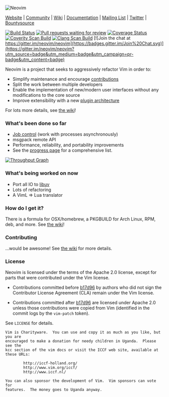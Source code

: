 ![Neovim](https://raw.githubusercontent.com/neovim/neovim.github.io/master/logos/neovim-logo.png)

[Website](http://neovim.io) |
[Community](http://neovim.io/community/) |
[Wiki](https://github.com/neovim/neovim/wiki) |
[Documentation](http://neovim.io/doc) |
[Mailing List](https://groups.google.com/forum/#!forum/neovim) |
[Twitter](http://twitter.com/Neovim) |
[Bountysource](https://www.bountysource.com/teams/neovim)

[![Build Status](https://travis-ci.org/neovim/neovim.svg?branch=master)](https://travis-ci.org/neovim/neovim)
[![Pull requests waiting for review](https://badge.waffle.io/neovim/neovim.svg?label=RFC&title=RFCs)](https://waffle.io/neovim/neovim)
[![Coverage Status](https://img.shields.io/coveralls/neovim/neovim.svg)](https://coveralls.io/r/neovim/neovim)
[![Coverity Scan Build](https://scan.coverity.com/projects/2227/badge.svg)](https://scan.coverity.com/projects/2227)
[![Clang Scan Build](http://neovim.io/doc/reports/clang/badge.svg)](http://neovim.io/doc/reports/clang)
[![Join the chat at https://gitter.im/neovim/neovim](https://badges.gitter.im/Join%20Chat.svg)](https://gitter.im/neovim/neovim?utm_source=badge&utm_medium=badge&utm_campaign=pr-badge&utm_content=badge)

Neovim is a project that seeks to aggressively refactor Vim in order to:

- Simplify maintenance and encourage [contributions](https://github.com/neovim/neovim/wiki/Contributing)
- Split the work between multiple developers
- Enable the implementation of new/modern user interfaces without any
  modifications to the core source
- Improve extensibility with a new [plugin architecture](https://github.com/neovim/neovim/wiki/Plugin-UI-architecture)

For lots more details, see
[the wiki](https://github.com/neovim/neovim/wiki/Introduction)!

### What's been done so far

- [Job control](https://github.com/neovim/neovim/pull/475) (work with processes asynchronously)
- msgpack remote API
- Performance, reliability, and portability improvements
- See the [progress page](https://github.com/neovim/neovim/wiki/Progress) for a comprehensive list.

[![Throughput Graph](https://graphs.waffle.io/neovim/neovim/throughput.svg)](https://waffle.io/neovim/neovim/metrics)

### What's being worked on now

- Port all IO to [libuv](https://github.com/libuv/libuv/blob/master/README.md)
- Lots of refactoring
- A VimL => Lua translator

### How do I get it?

There is a formula for OSX/homebrew, a PKGBUILD for Arch Linux, RPM, deb, and
more. See [the wiki](https://github.com/neovim/neovim/wiki/Installing-Neovim)!

### Contributing

...would be awesome! See [the wiki](https://github.com/neovim/neovim/wiki/Contributing) for more details.

### License

Neovim is licensed under the terms of the Apache 2.0 license, except for
parts that were contributed under the Vim license.

- Contributions committed before [b17d96][license-commit] by authors who did
  not sign the Contributor License Agreement (CLA) remain under the Vim license.

- Contributions committed after [b17d96][license-commit] are licensed under
  Apache 2.0 unless those contributions were copied from Vim (identified in
  the commit logs by the `vim-patch` token).

See `LICENSE` for details.

    Vim is Charityware.  You can use and copy it as much as you like, but you are
    encouraged to make a donation for needy children in Uganda.  Please see the
    kcc section of the vim docs or visit the ICCF web site, available at these URLs:

            http://iccf-holland.org/
            http://www.vim.org/iccf/
            http://www.iccf.nl/

    You can also sponsor the development of Vim.  Vim sponsors can vote for
    features.  The money goes to Uganda anyway.

[license-commit]: https://github.com/neovim/neovim/commit/b17d9691a24099c9210289f16afb1a498a89d803

<!-- vim: set tw=80: -->
